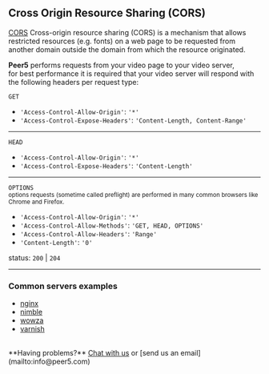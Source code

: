 ## Cross Origin Resource Sharing (CORS)
 
[CORS](https://en.wikipedia.org/wiki/Cross-origin_resource_sharing) Cross-origin resource sharing (CORS)
is a mechanism that allows restricted resources (e.g. fonts) on a web page 
to be requested from another domain outside the domain from which the resource originated.
 
**Peer5** performs requests from your video page to your video server,  
for best performance it is required that your video server will respond with the following headers per request type:

`GET`

  - `'Access-Control-Allow-Origin'`: `'*'`
  - `'Access-Control-Expose-Headers'`: `'Content-Length, Content-Range'`

---

`HEAD`

  - `'Access-Control-Allow-Origin'`: `'*'`
  - `'Access-Control-Expose-Headers'`: `'Content-Length'`

---

`OPTIONS`  
<small>options requests (sometime called preflight) are performed in many common browsers like Chrome and Firefox.</small>
  
  - `'Access-Control-Allow-Origin'`: `'*'`
  - `'Access-Control-Allow-Methods'`: `'GET, HEAD, OPTIONS'`
  - `'Access-Control-Allow-Headers'`: `'Range'`
  - `'Content-Length'`: `'0'`  
    
status: `200` | `204`

---

### Common servers examples
 
- [nginx](https://github.com/Peer5/peer5-cors-config/blob/master/nginx/nginx.conf)
- [nimble](https://github.com/Peer5/peer5-cors-config/blob/master/nimble/nimble.conf)
- [wowza](https://github.com/Peer5/peer5-cors-config/tree/master/wowza)
- [varnish](https://github.com/Peer5/peer5-cors-config/tree/master/varnish)


<br/>
**Having problems?**  
<a href="javascript:Intercom('show')">Chat with us</a> or [send us an email](mailto:info@peer5.com)